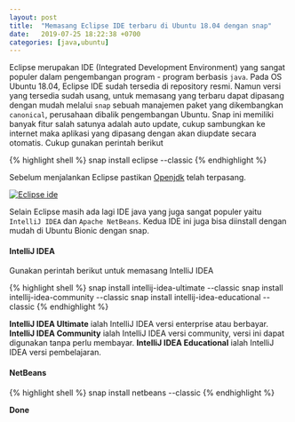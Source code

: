 ```yaml
---
layout: post
title:  "Memasang Eclipse IDE terbaru di Ubuntu 18.04 dengan snap"
date:   2019-07-25 18:22:38 +0700
categories: [java,ubuntu]
---
```

Eclipse merupakan IDE (Integrated Development Environment) yang sangat populer dalam pengembangan program - program berbasis `java`. Pada OS Ubuntu 18.04, Eclipse IDE sudah tersedia di repository resmi. Namun versi yang tersedia sudah usang, untuk memasang yang terbaru dapat dipasang dengan mudah melalui `snap` sebuah manajemen paket yang dikembangkan `canonical`, perusahaan dibalik pengembangan Ubuntu. Snap ini memiliki banyak fitur salah satunya adalah auto update, cukup sambungkan ke internet maka aplikasi yang dipasang dengan akan diupdate secara otomatis. Cukup gunakan perintah berikut

{% highlight shell %}
snap install eclipse --classic
{% endhighlight %}

Sebelum menjalankan Eclipse pastikan [Openjdk](http://rochimfn.github.io/memasang-openjdk-11-ubuntu/) telah terpasang.

[![Eclipse ide](../../assets/eclipse-1.png)](../../assets/eclipse-1.png)

Selain Eclipse masih ada lagi IDE java yang juga sangat populer yaitu `IntelliJ IDEA` dan `Apache NetBeans`. Kedua IDE ini juga bisa diinstall dengan mudah di Ubuntu Bionic dengan snap.


#### IntelliJ IDEA
Gunakan perintah berikut untuk memasang IntelliJ IDEA

{% highlight shell %}
snap install intellij-idea-ultimate --classic
snap install intellij-idea-community --classic
snap install intellij-idea-educational --classic
{% endhighlight %}

**IntelliJ IDEA Ultimate** ialah IntelliJ IDEA versi enterprise atau berbayar.
**IntelliJ IDEA Community** ialah IntelliJ IDEA versi community, versi ini dapat digunakan tanpa perlu membayar.
**IntelliJ IDEA Educational** ialah IntelliJ IDEA versi pembelajaran.

#### NetBeans
{% highlight shell %}
snap install netbeans --classic
{% endhighlight %}

**Done**
